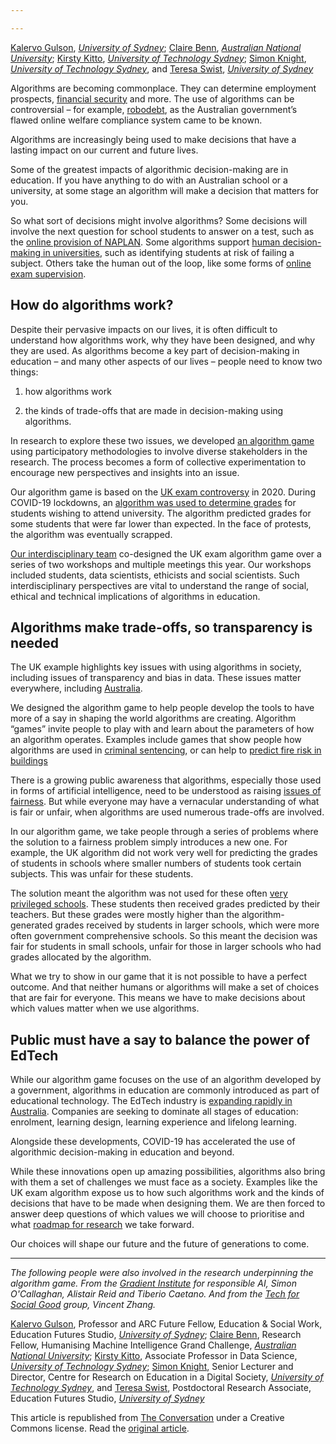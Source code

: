 ```yaml
---

---
```


<span><a href="https://theconversation.com/profiles/kalervo-gulson-15174">Kalervo Gulson</a>, <em><a href="https://theconversation.com/institutions/university-of-sydney-841">University of Sydney</a></em>; <a href="https://theconversation.com/profiles/claire-benn-963008">Claire Benn</a>, <em><a href="https://theconversation.com/institutions/australian-national-university-877">Australian National University</a></em>; <a href="https://theconversation.com/profiles/kirsty-kitto-331591">Kirsty Kitto</a>, <em><a href="https://theconversation.com/institutions/university-of-technology-sydney-936">University of Technology Sydney</a></em>; <a href="https://theconversation.com/profiles/simon-knight-207447">Simon Knight</a>, <em><a href="https://theconversation.com/institutions/university-of-technology-sydney-936">University of Technology Sydney</a></em>, and <a href="https://theconversation.com/profiles/teresa-swist-172271">Teresa Swist</a>, <em><a href="https://theconversation.com/institutions/university-of-sydney-841">University of Sydney</a></em></span>

<p>Algorithms are becoming commonplace. They can determine employment prospects, <a href="https://www.afr.com/companies/financial-services/banks-warned-using-ai-in-loan-assessments-could-awaken-a-zombie-20210615-p5814i">financial security</a> and more. The use of algorithms can be controversial – for example, <a href="https://www.innovationaus.com/robodebt-was-technology-beta-testing-on-most-vulnerable-citizens/">robodebt</a>, as the Australian government’s flawed online welfare compliance system came to be known. </p>

<p>Algorithms are increasingly being used to make decisions that have a lasting impact on our current and future lives. </p>

<p>Some of the greatest impacts of algorithmic decision-making are in education. If you have anything to do with an Australian school or a university, at some stage an algorithm will make a decision that matters for you. </p>

<p>So what sort of decisions might involve algorithms? Some decisions will involve the next question for school students to answer on a test, such as the <a href="https://nap.edu.au/online-assessment/research-and-development/tailored-tests">online provision of NAPLAN</a>. Some algorithms support <a href="https://theconversation.com/artificial-intelligence-holds-great-potential-for-both-students-and-teachers-but-only-if-used-wisely-81024">human decision-making in universities</a>, such as identifying students at risk of failing a subject. Others take the human out of the loop, like some forms of <a href="https://theconversation.com/online-exam-monitoring-is-now-common-in-australian-universities-but-is-it-here-to-stay-159074">online exam supervision</a>. </p>



<h2>How do algorithms work?</h2>

<p>Despite their pervasive impacts on our lives, it is often difficult to understand how algorithms work, why they have been designed, and why they are used. As algorithms become a key part of decision-making in education – and many other aspects of our lives – people need to know two things:</p>

<ol>
<li><p>how algorithms work</p></li>
<li><p>the kinds of trade-offs that are made in decision-making using algorithms.</p></li>
</ol>

<p>In research to explore these two issues, we developed <a href="https://www.edufuturesstudio.com/uk-exam-algorithm-game">an algorithm game</a> using participatory methodologies to involve diverse stakeholders in the research. The process becomes a form of collective experimentation to encourage new perspectives and insights into an issue.  </p>

<p>Our algorithm game is based on the <a href="https://www.theverge.com/2020/8/17/21372045/uk-a-level-results-algorithm-biased-coronavirus-covid-19-pandemic-university-applications">UK exam controversy</a> in 2020. During COVID-19 lockdowns, an <a href="https://blogs.lse.ac.uk/impactofsocialsciences/2020/08/26/fk-the-algorithm-what-the-world-can-learn-from-the-uks-a-level-grading-fiasco/">algorithm was used to determine grades</a> for students wishing to attend university. The algorithm predicted grades for some students that were far lower than expected. In the face of protests, the algorithm was eventually scrapped. </p>

<p></p>



<p><a href="https://education-futures-studio.sydney.edu.au/education-futures-studio/workbench/">Our interdisciplinary team</a> co-designed the UK exam algorithm game over a series of two workshops and multiple meetings this year. Our workshops included students, data scientists, ethicists and social scientists. Such interdisciplinary perspectives are vital to understand the range of social, ethical and technical implications of algorithms in education.  </p>

<h2>Algorithms make trade-offs, so transparency is needed</h2>

<p>The UK example highlights key issues with using algorithms in society, including issues of transparency and bias in data. These issues matter everywhere, including  <a href="https://www.sbs.com.au/news/scott-morrison-warns-high-tech-race-must-consider-ethical-implications-for-human-rights/09268bbc-d7a9-4dd6-81f9-f531a59c887c">Australia</a>.</p>

<p>We designed the algorithm game to help people develop the tools to have more of a say in shaping the world algorithms are creating. Algorithm “games” invite people to play with and learn about the parameters of how an algorithm operates. Examples include games that show people how algorithms are used in <a href="https://www.technologyreview.com/2019/10/17/75285/ai-fairer-than-judge-criminal-risk-assessment-algorithm/">criminal sentencing</a>, or can help to <a href="https://automating.nyc/#toyAlgo">predict fire risk in buildings</a>  </p>



<p>There is a growing public awareness that algorithms, especially those used in forms of artificial intelligence, need to be understood as raising <a href="https://www.nature.com/articles/d41586-018-05469-3">issues of fairness</a>. But while everyone may have a vernacular understanding of what is fair or unfair, when algorithms are used numerous trade-offs are involved. </p>



<p>In our algorithm game, we take people through a series of problems where the solution to a fairness problem simply introduces a new one. For example, the UK algorithm did not work very well for predicting the grades of students in schools where smaller numbers of students took certain subjects. This was unfair for these students. </p>

<p>The solution meant the algorithm was not used for these often <a href="https://ffteducationdatalab.org.uk/2020/08/a-level-results-2020-why-independent-schools-have-done-well-out-of-this-years-awarding-process/">very privileged schools</a>. These students then received grades predicted by their teachers. But these grades were mostly higher than the algorithm-generated grades received by students in larger schools, which were more often government comprehensive schools. So this meant the decision was fair for students in small schools, unfair for those in larger schools who had grades allocated by the algorithm. </p>

<p></p>

<p>What we try to show in our game that it is not possible to have a perfect outcome. And that neither humans or algorithms will make a set of choices that are fair for everyone. This means we have to make decisions about which values matter when we use algorithms. </p>

<h2>Public must have a say to balance the power of EdTech</h2>

<p>While our algorithm game focuses on the use of an algorithm developed by a government, algorithms in education are commonly introduced as part of educational technology. The EdTech industry is <a href="https://www.pwc.com.au/government/government-matters/education-tech-edtech-revolutionise-education-institutions.html">expanding rapidly in Australia</a>. Companies are seeking to dominate all stages of education: enrolment, learning design, learning experience and lifelong learning. </p>

<p>Alongside these developments, COVID-19 has accelerated the use of algorithmic decision-making in education and beyond. </p>


<p>While these innovations open up amazing possibilities, algorithms also bring with them a set of challenges we must face as a society. Examples like the UK exam algorithm expose us to how such algorithms work and the kinds of decisions that have to be made when designing them. We are then forced to answer deep questions of which values we will choose to prioritise and what <a href="https://www.nuffieldfoundation.org/wp-content/uploads/2019/12/Ethical-and-Societal-Implications-of-Data-and-AI-report-Nuffield-Foundat.pdf">roadmap for research</a> we take forward. </p>

<p>Our choices will shape our future and the future of generations to come. </p>

<hr>

<p><em>The following people were also involved in the research underpinning the algorithm game. From the <a href="https://gradientinstitute.org">Gradient Institute</a> for responsible AI, Simon O'Callaghan, Alistair Reid and Tiberio Caetano. And from the <a href="https://www.techforsocialgood.org">Tech for Social Good</a> group, Vincent Zhang.</em><!-- Below is The Conversation's page counter tag. Please DO NOT REMOVE. --><img src="https://counter.theconversation.com/content/171590/count.gif?distributor=republish-lightbox-basic" alt="The Conversation" width="1" height="1" style="border: none !important; box-shadow: none !important; margin: 0 !important; max-height: 1px !important; max-width: 1px !important; min-height: 1px !important; min-width: 1px !important; opacity: 0 !important; outline: none !important; padding: 0 !important; text-shadow: none !important" /><!-- End of code. If you don't see any code above, please get new code from the Advanced tab after you click the republish button. The page counter does not collect any personal data. More info: https://theconversation.com/republishing-guidelines --></p>

<p><span><a href="https://theconversation.com/profiles/kalervo-gulson-15174">Kalervo Gulson</a>, Professor and ARC Future Fellow, Education & Social Work, Education Futures Studio, <em><a href="https://theconversation.com/institutions/university-of-sydney-841">University of Sydney</a></em>; <a href="https://theconversation.com/profiles/claire-benn-963008">Claire Benn</a>, Research Fellow, Humanising Machine Intelligence Grand Challenge, <em><a href="https://theconversation.com/institutions/australian-national-university-877">Australian National University</a></em>; <a href="https://theconversation.com/profiles/kirsty-kitto-331591">Kirsty Kitto</a>, Associate Professor in Data Science, <em><a href="https://theconversation.com/institutions/university-of-technology-sydney-936">University of Technology Sydney</a></em>; <a href="https://theconversation.com/profiles/simon-knight-207447">Simon Knight</a>, Senior Lecturer and Director, Centre for Research on Education in a Digital Society, <em><a href="https://theconversation.com/institutions/university-of-technology-sydney-936">University of Technology Sydney</a></em>, and <a href="https://theconversation.com/profiles/teresa-swist-172271">Teresa Swist</a>, Postdoctoral Research Associate, Education Futures Studio, <em><a href="https://theconversation.com/institutions/university-of-sydney-841">University of Sydney</a></em></span></p>

<p>This article is republished from <a href="https://theconversation.com">The Conversation</a> under a Creative Commons license. Read the <a href="https://theconversation.com/algorithms-can-decide-your-marks-your-work-prospects-and-your-financial-security-how-do-you-know-theyre-fair-171590">original article</a>.</p>

